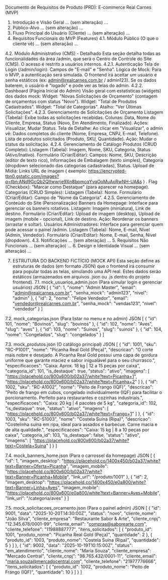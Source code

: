 Documento de Requisitos de Produto (PRD): E-commerce Real Carnes (MVP)
1. Introdução e Visão Geral ... (sem alteração) ...
2. Público-Alvo ... (sem alteração) ...
3. Fluxo Principal do Usuário (Cliente) ... (sem alteração) ...
4. Requisitos Funcionais do MVP (Features)
4.1. Módulo Público (O que o cliente vê) ... (sem alteração) ...

4.2. Módulo Administrativo (CMS) - Detalhado
Esta seção detalha todas as funcionalidades da área /admin, que será o Centro de Controle do Site (CMS). O acesso é restrito a usuários internos.
4.2.1. Autenticação
Tela de Login (/admin/login): Campos de "E-mail" e "Senha".
Lógica de Mock: Para o MVP, a autenticação será simulada. O frontend irá aceitar um usuário e senha estáticos (ex: admin@realcarnes.com.br / admin123). Se os dados baterem, o usuário é "logado" e pode ver as telas do admin.
4.2.2. Dashboard (Página Inicial do Admin)
Visão geral com estatísticas (widgets) dos dados mock:
Widget: "Novas Solicitações de Orçamento" (contagem de orçamentos com status "Novo").
Widget: "Total de Produtos Cadastrados".
Widget: "Total de Categorias".
Atalho: "Ver Últimas Solicitações".
4.2.3. Gerenciamento de Solicitações de Orçamento
Listagem (Tabela): Exibe todas as solicitações recebidas.
Colunas: Data, Nome do Cliente, Empresa, Status (Novo, Em Atendimento, Finalizado).
Ações: Visualizar, Mudar Status.
Tela de Detalhe: Ao clicar em "Visualizar", o admin vê:
Dados completos do cliente (Nome, Empresa, CNPJ, E-mail, Telefone).
Lista de produtos solicitados (Produto, SKU, Quantidade).
Ação: Mudar o status da solicitação.
4.2.4. Gerenciamento de Catálogo
Produtos (CRUD Completo):
Listagem (Tabela): Imagem, Nome, SKU, Categoria, Status (Ativo/Inativo).
Formulário (Criar/Editar):
Campos: Nome, SKU, Descrição (editor de texto rico), Informações de Embalagem (texto simples), Categoria (dropdown selecionado das categorias cadastradas), Status.
Upload de Mídia: Links URL de imagem ( exemplo: https://encrypted-tbn0.gstatic.com/images?q=tbn:ANd9GcQb2Qltwwrje9Xn8bpmcqYvqOoMuAoRwNH-UA&s ) .
Flag (Checkbox): "Marcar como Destaque" (para aparecer na homepage).
Categorias (CRUD Simples):
Listagem (Tabela): Nome.
Formulário (Criar/Editar): Campo de "Nome da Categoria".
4.2.5. Gerenciamento de Conteúdo do Site (Personalização)
Banners da Homepage:
Interface para gerenciar os banners rotativos.
Listagem: Imagem (miniatura), Link de destino.
Formulário (Criar/Editar): Upload de imagem (desktop), Upload de imagem (mobile - opcional), Link de destino.
Ação: Reordenar os banners (arrastar e soltar).
Usuários Administradores:
Interface para gerenciar quem pode acessar o painel /admin.
Listagem (Tabela): Nome, E-mail, Nível (Admin, Vendedor).
Formulário (Criar/Editar): Nome, E-mail, Senha, Nível (dropdown).
4.3. Notificações ... (sem alteração) ...
5. Requisitos Não Funcionais ... (sem alteração) ...
6. Design e Identidade Visual ... (sem alteração) ...

7. ESTRUTURA DO BACKEND FICTÍCIO (MOCK API)
Esta seção define as estruturas de dados (em formato JSON) que o frontend irá consumir para popular todas as telas, simulando uma API real. Estes dados serão estáticos (armazenados em arquivos .json ou .js dentro do projeto frontend).
7.1. mock_usuarios_admin.json (Para simular login e gerenciar usuários)
JSON
[
  {
    "id": 1,
    "nome": "Admin Master",
    "email": "admin@realcarnes.com.br",
    "senha_mock": "admin123",
    "nivel": "admin"
  },
  {
    "id": 2,
    "nome": "Felipe Vendedor",
    "email": "vendedor@realcarnes.com.br",
    "senha_mock": "vendas123",
    "nivel": "vendedor"
  }
]


7.2. mock_categorias.json (Para listar no menu e no admin)
JSON
[
  { "id": 101, "nome": "Bovinos", "slug": "bovinos" },
  { "id": 102, "nome": "Aves", "slug": "aves" },
  { "id": 103, "nome": "Suínos", "slug": "suinos" },
  { "id": 104, "nome": "Congelados", "slug": "congelados" }
]


7.3. mock_produtos.json (O catálogo principal)
JSON
[
  {
    "id": 1001,
    "sku": "RC-P1001",
    "nome": "Picanha Real Gold (Peça)",
    "descricao": "O corte mais nobre e desejado. A Picanha Real Gold possui uma capa de gordura uniforme que garante maciez e sabor inigualável para o seu churrasco.",
    "especificacoes": "Caixa: Aprox. 18 kg | 12 a 15 peças por caixa",
    "categoria_id": 101,
    "is_destaque": true,
    "status": "ativo",
    "imagens": [
      "https://placehold.co/800x600/b02a37/white?text=Picanha+1",
      "https://placehold.co/800x600/b02a37/white?text=Picanha+2"
    ]
  },
  {
    "id": 1002,
    "sku": "RC-A1002",
    "nome": "Peito de Frango (IQF)",
    "descricao": "Peito de frango em cubos, congelado individualmente (IQF) para facilitar o porcionamento. Perfeito para restaurantes e cozinhas industriais.",
    "especificacoes": "Caixa: 20 kg | 4 pacotes de 5 kg",
    "categoria_id": 102,
    "is_destaque": true,
    "status": "ativo",
    "imagens": [
      "https://placehold.co/800x600/b02a37/white?text=Frango+1"
    ]
  },
  {
    "id": 1003,
    "sku": "RC-S1003",
    "nome": "Costela Suína (Ripa)",
    "descricao": "Costelinha suína em ripa, ideal para assados e barbecue. Carne macia e de alta qualidade.",
    "especificacoes": "Caixa: 15 kg | 8 a 10 peças por caixa",
    "categoria_id": 103,
    "is_destaque": false,
    "status": "ativo",
    "imagens": [
      "https://placehold.co/800x600/b02a37/white?text=Costela+Suina"
    ]
  }
]


7.4. mock_banners_home.json (Para o carrossel da homepage)
JSON
[
  {
    "id": 1,
    "imagem_desktop": "https://placehold.co/1400x450/b02a37/white?text=Banner+Oferta+Picanha",
    "imagem_mobile": "https://placehold.co/800x600/b02a37/white?text=Banner+Picanha+Mobile",
    "link_url": "/produto/1001"
  },
  {
    "id": 2,
    "imagem_desktop": "https://placehold.co/1400x450/e0a800/white?text=Banner+Linha+Aves",
    "imagem_mobile": "https://placehold.co/800x600/e0a800/white?text=Banner+Aves+Mobile",
    "link_url": "/categoria/aves"
  }
]


7.5. mock_solicitacoes_orcamento.json (Para o painel admin)
JSON
[
  {
    "id": 9001,
    "data": "2025-10-20T14:30:00Z",
    "status": "novo",
    "cliente_nome": "João Silva",
    "cliente_empresa": "Restaurante Sabor & Arte",
    "cliente_cnpj": "12.345.678/0001-99",
    "cliente_email": "compras@saborearte.com",
    "cliente_telefone": "11988887777",
    "itens_solicitados": [
      { "produto_id": 1001, "produto_nome": "Picanha Real Gold (Peça)", "quantidade": 2 },
      { "produto_id": 1003, "produto_nome": "Costela Suína (Ripa)", "quantidade": 5 }
    ]
  },
  {
    "id": 9002,
    "data": "2025-10-19T10:15:00Z",
    "status": "em_atendimento",
    "cliente_nome": "Maria Souza",
    "cliente_empresa": "Mercado Central",
    "cliente_cnpj": "98.765.432/0001-11",
    "cliente_email": "maria.souza@mercadocentral.com",
    "cliente_telefone": "21977776666",
    "itens_solicitados": [
      { "produto_id": 1002, "produto_nome": "Peito de Frango (IQF)", "quantidade": 10 }
    ]
  }
]
